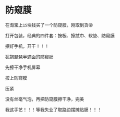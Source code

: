 # 防窥膜

在淘宝上`15`块钱买了一个防窥膜，刚取到货😝

<ImgView title="防窥膜" url="https://1.z.wiki/autoupload/20230130/1KnL.IMG_9546.HEIC.jpg" :ext-style="{display: 'block', margin: '0 auto', width: '300px'}" />

打开包装，经典的四件套：按板、擦拭巾、软垫、防窥膜

<ImgPlayer width="300px" :imgs="[
  'https://2.z.wiki/autoupload/20230130/f0y8.IMG_9548.HEIC.jpg',
  'https://1.z.wiki/autoupload/20230130/vZ21.IMG_2635.HEIC.jpg',
]" />

摆好手机，开干！！！

<ImgView title="防窥膜" url="https://2.z.wiki/autoupload/20230130/Vcca.IMG_2636.HEIC.jpg" :ext-style="{display: 'block', margin: '0 auto', width: '300px'}" />


犹抱琵琶半遮面的防窥膜

<ImgView title="防窥膜" url="https://3.z.wiki/autoupload/20230130/S2HP.IMG_2637.HEIC.jpg" :ext-style="{display: 'block', margin: '0 auto', width: '300px'}" />

先擦干净手机屏幕

<ImgView title="防窥膜" url="https://4.z.wiki/autoupload/20230130/C3nI.IMG_2638.HEIC.jpg" :ext-style="{display: 'block', margin: '0 auto', width: '300px'}" />


按上防窥膜

<ImgView title="防窥膜" url="https://1.z.wiki/autoupload/20230130/G9BH.IMG_2639.HEIC.jpg" :ext-style="{display: 'block', margin: '0 auto', width: '300px'}" />

压紧

<ImgPlayer width="300px" :imgs="[
'https://2.z.wiki/autoupload/20230130/gBZE.IMG_2641.HEIC.jpg',
'https://3.z.wiki/autoupload/20230130/5m5C.IMG_2642.HEIC.jpg',
'https://4.z.wiki/autoupload/20230130/e0K3.IMG_2645.HEIC.jpg',
'https://1.z.wiki/autoupload/20230130/L7vF.IMG_2649.HEIC.jpg',
]" />


没有丝毫气泡，再把防窥膜擦干净，完美

<ImgPlayer width="300px" :imgs="[
'https://2.z.wiki/autoupload/20230130/ScM4.IMG_2650.HEIC.jpg',
'https://4.z.wiki/autoupload/20230130/PZSQ.IMG_2651.HEIC.jpg',
]" />

我这手艺！！！等我失业了取路边摆摊贴膜！！！

<ImgView title="防窥膜" url="https://1.z.wiki/autoupload/20230131/f7Gk.221X164-image.png" />

